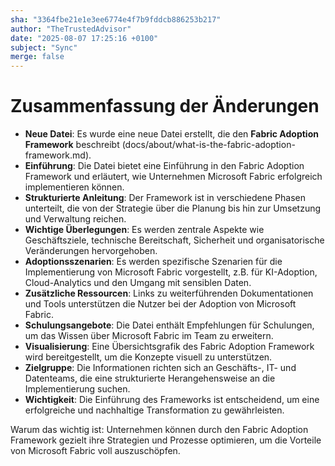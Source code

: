 ```yaml
---
sha: "3364fbe21e1e3ee6774e4f7b9fddcb886253b217"
author: "TheTrustedAdvisor"
date: "2025-08-07 17:25:16 +0100"
subject: "Sync"
merge: false
---
```


# Zusammenfassung der Änderungen

- **Neue Datei**: Es wurde eine neue Datei erstellt, die den **Fabric Adoption Framework** beschreibt (docs/about/what-is-the-fabric-adoption-framework.md).
- **Einführung**: Die Datei bietet eine Einführung in den Fabric Adoption Framework und erläutert, wie Unternehmen Microsoft Fabric erfolgreich implementieren können.
- **Strukturierte Anleitung**: Der Framework ist in verschiedene Phasen unterteilt, die von der Strategie über die Planung bis hin zur Umsetzung und Verwaltung reichen.
- **Wichtige Überlegungen**: Es werden zentrale Aspekte wie Geschäftsziele, technische Bereitschaft, Sicherheit und organisatorische Veränderungen hervorgehoben.
- **Adoptionsszenarien**: Es werden spezifische Szenarien für die Implementierung von Microsoft Fabric vorgestellt, z.B. für KI-Adoption, Cloud-Analytics und den Umgang mit sensiblen Daten.
- **Zusätzliche Ressourcen**: Links zu weiterführenden Dokumentationen und Tools unterstützen die Nutzer bei der Adoption von Microsoft Fabric.
- **Schulungsangebote**: Die Datei enthält Empfehlungen für Schulungen, um das Wissen über Microsoft Fabric im Team zu erweitern.
- **Visualisierung**: Eine Übersichtsgrafik des Fabric Adoption Framework wird bereitgestellt, um die Konzepte visuell zu unterstützen.
- **Zielgruppe**: Die Informationen richten sich an Geschäfts-, IT- und Datenteams, die eine strukturierte Herangehensweise an die Implementierung suchen.
- **Wichtigkeit**: Die Einführung des Frameworks ist entscheidend, um eine erfolgreiche und nachhaltige Transformation zu gewährleisten.

Warum das wichtig ist: Unternehmen können durch den Fabric Adoption Framework gezielt ihre Strategien und Prozesse optimieren, um die Vorteile von Microsoft Fabric voll auszuschöpfen.


